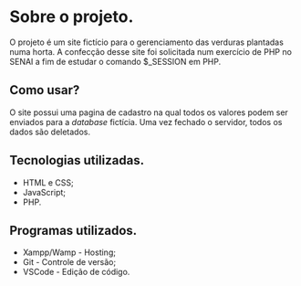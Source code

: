 # Sobre o projeto.
O projeto é um site fictício para o gerenciamento das verduras plantadas numa horta. A confecção desse site foi solicitada num exercício de PHP no SENAI a fim de estudar o comando $_SESSION em PHP.

## Como usar?
O site possui uma pagina de cadastro na qual todos os valores podem ser enviados para a *database* fictícia. Uma vez fechado o servidor, todos os dados são deletados.

## Tecnologias utilizadas.
- HTML e CSS;
- JavaScript;
- PHP.

## Programas utilizados.
- Xampp/Wamp - Hosting;
- Git - Controle de versão;
- VSCode - Edição de código.
